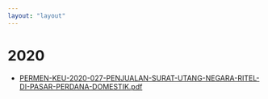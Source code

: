 ```yaml
---
layout: "layout"
---
```

# 2020
* [PERMEN-KEU-2020-027-PENJUALAN-SURAT-UTANG-NEGARA-RITEL-DI-PASAR-PERDANA-DOMESTIK.pdf](PERMEN-KEU-2020-027-PENJUALAN-SURAT-UTANG-NEGARA-RITEL-DI-PASAR-PERDANA-DOMESTIK.pdf)
